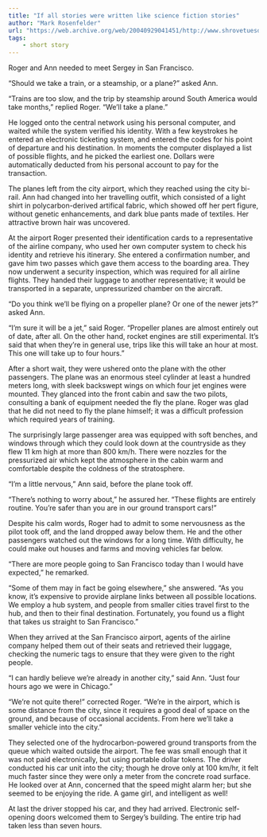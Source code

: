 ```yaml
---
title: "If all stories were written like science fiction stories"
author: "Mark Rosenfelder"
url: "https://web.archive.org/web/20040929041451/http://www.shrovetuesdayobserved.com/flight.html"
tags: 
    - short story
---
```


Roger and Ann needed to meet Sergey in San Francisco.

“Should we take a train, or a steamship, or a plane?” asked Ann.

“Trains are too slow, and the trip by steamship around South America would take months,” replied Roger. “We’ll take a plane.”

He logged onto the central network using his personal computer, and waited while the system verified his identity. With a few keystrokes he entered an electronic ticketing system, and entered the codes for his point of departure and his destination. In moments the computer displayed a list of possible flights, and he picked the earliest one. Dollars were automatically deducted from his personal account to pay for the transaction.

The planes left from the city airport, which they reached using the city bi-rail. Ann had changed into her travelling outfit, which consisted of a light shirt in polycarbon-derived artifical fabric, which showed off her pert figure, without genetic enhancements, and dark blue pants made of textiles. Her attractive brown hair was uncovered.

At the airport Roger presented their identification cards to a representative of the airline company, who used her own computer system to check his identity and retrieve his itinerary. She entered a confirmation number, and gave him two passes which gave them access to the boarding area. They now underwent a security inspection, which was required for all airline flights. They handed their luggage to another representative; it would be transported in a separate, unpressurized chamber on the aircraft.

“Do you think we’ll be flying on a propeller plane? Or one of the newer jets?” asked Ann.

“I’m sure it will be a jet,” said Roger. “Propeller planes are almost entirely out of date, after all. On the other hand, rocket engines are still experimental. It’s said that when they’re in general use, trips like this will take an hour at most. This one will take up to four hours.”

After a short wait, they were ushered onto the plane with the other passengers. The plane was an enormous steel cylinder at least a hundred meters long, with sleek backswept wings on which four jet engines were mounted. They glanced into the front cabin and saw the two pilots, consulting a bank of equipment needed the fly the plane. Roger was glad that he did not need to fly the plane himself; it was a difficult profession which required years of training.

The surprisingly large passenger area was equipped with soft benches, and windows through which they could look down at the countryside as they flew 11 km high at more than 800 km/h. There were nozzles for the pressurized air which kept the atmosphere in the cabin warm and comfortable despite the coldness of the stratosphere.

“I’m a little nervous,” Ann said, before the plane took off.

“There’s nothing to worry about,” he assured her. “These flights are entirely routine. You’re safer than you are in our ground transport cars!”

Despite his calm words, Roger had to admit to some nervousness as the pilot took off, and the land dropped away below them. He and the other passengers watched out the windows for a long time. With difficulty, he could make out houses and farms and moving vehicles far below.

“There are more people going to San Francisco today than I would have expected,” he remarked.

“Some of them may in fact be going elsewhere,” she answered. “As you know, it’s expensive to provide airplane links between all possible locations. We employ a hub system, and people from smaller cities travel first to the hub, and then to their final destination. Fortunately, you found us a flight that takes us straight to San Francisco.”

When they arrived at the San Francisco airport, agents of the airline company helped them out of their seats and retrieved their luggage, checking the numeric tags to ensure that they were given to the right people.

“I can hardly believe we’re already in another city,” said Ann. “Just four hours ago we were in Chicago.”

“We’re not quite there!” corrected Roger. “We’re in the airport, which is some distance from the city, since it requires a good deal of space on the ground, and because of occasional accidents. From here we’ll take a smaller vehicle into the city.”

They selected one of the hydrocarbon-powered ground transports from the queue which waited outside the airport. The fee was small enough that it was not paid electronically, but using portable dollar tokens. The driver conducted his car unit into the city; though he drove only at 100 km/hr, it felt much faster since they were only a meter from the concrete road surface. He looked over at Ann, concerned that the speed might alarm her; but she seemed to be enjoying the ride. A game girl, and intelligent as well!

At last the driver stopped his car, and they had arrived. Electronic self-opening doors welcomed them to Sergey’s building. The entire trip had taken less than seven hours. 